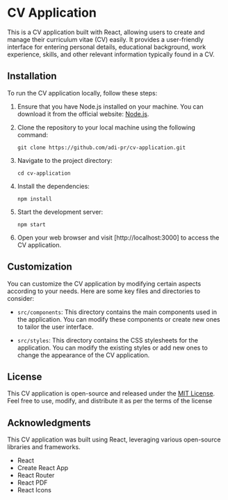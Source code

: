 # CV Application

This is a CV application built with React, allowing users to create and manage their curriculum vitae (CV) easily. It provides a user-friendly interface for entering personal details, educational background, work experience, skills, and other relevant information typically found in a CV.

## Installation

To run the CV application locally, follow these steps:

1. Ensure that you have Node.js installed on your machine. You can download it from the official website: [Node.js](https://nodejs.org).

2. Clone the repository to your local machine using the following command:

    ```git clone https://github.com/adi-pr/cv-application.git```

3. Navigate to the project directory:

    ```cd cv-application```

4. Install the dependencies:

    ```npm install```

5. Start the development server:

    ```npm start```

6. Open your web browser and visit [http://localhost:3000] to access the CV application.

## Customization
You can customize the CV application by modifying certain aspects according to your needs. Here are some key files and directories to consider:

* ```src/components```: This directory contains the main components used in the application. You can modify these components or create new ones to tailor the user interface.

* ```src/styles```: This directory contains the CSS stylesheets for the application. You can modify the existing styles or add new ones to change the appearance of the CV application.

## License
This CV application is open-source and released under the [MIT License](https://opensource.org/license/mit/). Feel free to use, modify, and distribute it as per the terms of the license

## Acknowledgments

This CV application was built using React, leveraging various open-source libraries and frameworks.

* React
* Create React App
* React Router
* React PDF
* React Icons